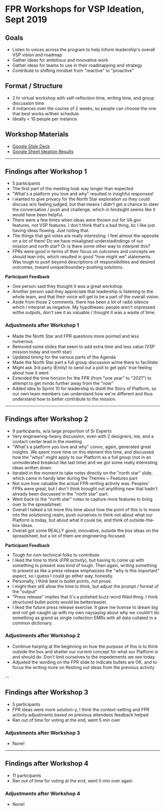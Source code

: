 # FPR Workshops for VSP Ideation, Sept 2019 

## Goals
- Listen to voices across the program to help inform leadership's overall VSP vision and roadmap
- Gather ideas for ambitious and innovative work
- Gather ideas for teams to use in their roadmapping and strategy
- Contribute to shifting mindset from "reactive" to "proactive"

## Format / Structure
- 2 hr virtual workshop with self-reflection time, writing time, and group discussion time
- 4 instances over the course of 2 weeks, so people can choose the one that best works w/their schedule
- Ideally < 10 people per instance

## Workshop Materials
- [Google Slide Deck](https://docs.google.com/presentation/d/1JpEe7lFtAz4Ez2XMYvIZXjwpXa3EQ_XRRcyJJFYgcFE/edit#slide=id.p)
- [Google Sheet Ideation Results](https://docs.google.com/spreadsheets/d/17ubZRzXGaNjxCRE9rdHTdiRjSXtTTgORHGVfb3IVd6k/edit#gid=0)

---

## Findings after Workshop 1
- 5 participants
- The first part of the meeting took way longer than expected
- "What's a platform you love and why" resulted in insighful responses!
- I wanted to give privacy for the North Star exploration so they could discuss w/o feeling judged, but that means I didn't get a chance to steer the conversation / push and challenge, which in hindsight seems like it would have been helpful.
- There were a few times when ideas were thrown out for VA.gov features, not VSP features. I don't think that's a bad thing, bc I like just having ideas flowing. Just noting that.
- The things that got votes are really interesting. I feel almost the opposite on a lot of them! Do we have misaligned understadindings of our mission and north star? Or is there some other way to interpret this? 
- FPRs were good in terms of their focus on outcomes and concepts we should lean into, which resulted in good "how might we" statements. Was tough to push beyond descriptions of responsibilities and desired outcomes, toward unique/boundary-pushing solutions.

**Participant Feedback**
- One person said they thought it was a great workshop
- Another person said they appreciate that leadership is listening to the whole team, and that their voice will get to be a part of the overall vision.
- Aside from those 2 comments, there has been a lot of radio silence which I interpret as negative. My hypotheses: people aren't impressed w/the outputs, don't see it as valuable / thought it was a waste of time.

### Adjustments after Workshop 1
- Made the North Star and FPR questions more pointed and less numerous
- Removed some slides that seem to add extra time and less value (VSP mission today and north star)
- Updated timing for the various parts of the Agenda
- Made the North Star part a full group discussion w/me there to facilitate
- Might ask 3rd party (Emily) to send out a poll to get ppls' true feeling about how it went
- Extended the time horizon for the FPR (from "one year" to "2021") to attempt to get minds further away from the "now"
- Added idea to Sprint 10 for leadership to distill the Story of Platform, so our own team members can understand how we're different and thus understand how to better contribute to the mission.

---

## Findings after Workshop 2
- 9 participants, w/a large proportion of Sr Experts
- Very engineering-heavy discussion, even with 2 designers, me, and a contact center lead in the meeting.
- "What's a platform you love and why" convo, again, generated great insights. We spent more time on this element this time, and discussed how the "whys" might apply to our Platform as a full group (not in an unmoderated breakout like last time) and we got some really interesting ideas written down.
- iterated in the moment to take notes directly on the "north star" slide, which came in handy later during the Themes + Features part
- Not sure how valuable the actual FPR-writing activity was. Peoples' FPRs were great, but I don't think brought out anytthing new that hadn't already been discussed in the "north star" part.
- Went back to the "north star" notes to capture more features to bring over to the spreadsheet.
- Overall I talked a lot more this time about how the point of this is to move into the solutioning realm, push ourselves to think not about what our Platform is today, but about what it coule be, and think of outside-the-box ideas.
- Overall got some REALLY good, innovative, outside the box ideas on the spreadsheet, but a lot of them are engineering-focused.

**Participant Feedback**
- Tough for non-technical folks to contribute
- I liked the time to think (*FPR activity*), but having to come up with something to present was kind of tough. Then again, writing something to present as like a press release emphasizes the "why is this important" aspect, so I guess I could go either way, honestly.
- Personally, I think best in bullet points, not prose.
- I might then still allow the time to think, but adjust the prompt / format of the "output"
- "Press release" implies that it's a polished buzz-word filled thing. I think structured bullet points would be better/easier.
- I liked the future press release exercise. It gave me license to dream big and not get caught up with my own naysaying about why we couldn’t do something as grand as single collection EMRs with all data collated in a common dictionary.

### Adjustments after Workshop 2
- Continue harping at the beginning on how the *purpose* of this is to think outside the box and shatter our current concept for what our Platform is and should do. Don't limit ourselves to the impedements we see today. 
- Adjusted the wording on the FPR slide to indicate bullets are OK, and to focus the writing more on fleshing out ideas from the previous activity

--

## Findings after Workshop 3
- 5 participants
- FPR ideas were more solution-y, I think the context-setting and FPR activity adjustments based on previous attendees feedback helped
- Ran out of time for voting at the end, went 5 min over

### Adjustments after Workshop 3
- None!

---

## Findings after Workshop 4
- 11 participants
- Ran out of time for voting at the end, went 5 min over again

### Adjustments after Workshop 4
- None!
